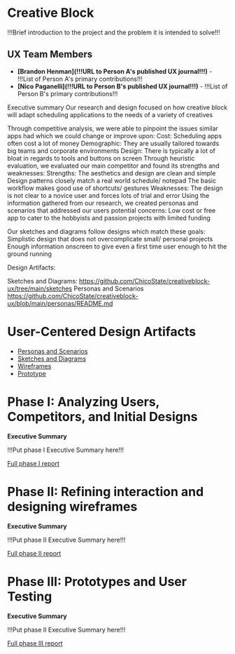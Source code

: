 # Creative Block

!!!Brief introduction to the project and the problem it is intended to solve!!!

## UX Team Members

* **[Brandon Henman](!!!URL to Person A's published UX journal!!!)** - !!!List of Person A's primary contributions!!!
* **[Nico Paganelli](!!!URL to Person B's published UX journal!!!)** - !!!List of Person B's primary contributions!!!

Executive summary 
Our research and design focused on how creative block will adapt scheduling applications to the needs of a variety of creatives


Through competitive analysis, we were able to pinpoint the issues similar apps had which we could change or improve upon:
Cost: Scheduling apps often cost a lot of money
Demographic: They are usually tailored towards big teams and corporate environments
Design: There is typically a lot of bloat in regards to tools and buttons on screen
Through heuristic evaluation, we evaluated our main competitor and found its strengths and weaknesses:
Strengths:
The aesthetics and design are clean and simple
Design patterns closely match a real world schedule/ notepad
The basic workflow makes good use of shortcuts/ gestures
Weaknesses:
The design is not clear to a novice user and forces lots of trial and error
Using the information gathered from our research, we created personas and scenarios that addressed our users potential concerns:
Low cost or free app to cater to the hobbyists and passion projects with limited funding


Our sketches and diagrams follow designs which match these goals:
Simplistic design that does not overcomplicate small/ personal projects
Enough information onscreen to give even a first time user enough to hit the ground running


Design Artifacts:


Sketches and Diagrams:
https://github.com/ChicoState/creativeblock-ux/tree/main/sketches
Personas and Scenarios
https://github.com/ChicoState/creativeblock-ux/blob/main/personas/README.md


# User-Centered Design Artifacts

* [Personas and Scenarios](personas/)
* [Sketches and Diagrams](sketches/)
* [Wireframes](wireframes/)
* [Prototype](#)

# Phase I: Analyzing Users, Competitors, and Initial Designs

**Executive Summary**

!!!Put phase I Executive Summary here!!!

[Full phase I report](phaseI/)

# Phase II: Refining interaction and designing wireframes

**Executive Summary**

!!!Put phase II Executive Summary here!!!

[Full phase II report](phaseII/)

# Phase III: Prototypes and User Testing

**Executive Summary**

!!!Put phase II Executive Summary here!!!

[Full phase III report](phaseIII/)
